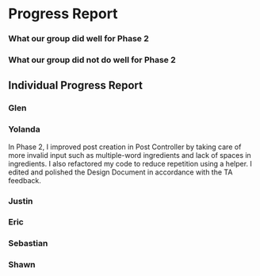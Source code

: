 # Progress Report

### What our group did well for Phase 2

### What our group did not do well for Phase 2

## Individual Progress Report

### Glen

### Yolanda
In Phase 2, I improved post creation in Post Controller by taking care of more invalid input such as multiple-word ingredients and lack of spaces in ingredients.
I also refactored my code to reduce repetition using a helper. I edited and polished the Design Document in accordance with the TA feedback.

### Justin

### Eric

### Sebastian

### Shawn
